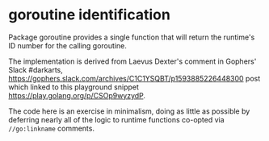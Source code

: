 # goroutine identification

Package goroutine provides a single function that will return the runtime's
ID number for the calling goroutine.

The implementation is derived from Laevus Dexter's comment in Gophers' Slack
#darkarts, https://gophers.slack.com/archives/C1C1YSQBT/p1593885226448300
post which linked to this playground snippet https://play.golang.org/p/CSOp9wyzydP.

The code here is an exercise in minimalism, doing as little as possible by
deferring nearly all of the logic to runtime functions co-opted via
`//go:linkname` comments.